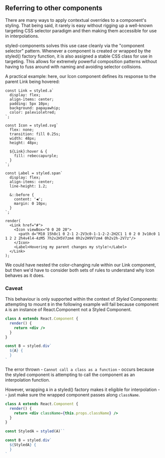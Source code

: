 ## Referring to other components

There are many ways to apply contextual overrides to a component's styling. That being said,
it rarely is easy without rigging up a well-known targeting CSS selector paradigm
and then making them accessible for use in interpolations.

styled-components solves this use case cleanly via the "component selector" pattern. Whenever
a component is created or wrapped by the styled() factory function, it is also assigned a
stable CSS class for use in targeting. This allows for extremely powerful composition patterns
without having to fuss around with naming and avoiding selector collisions.

A practical example: here, our Icon component defines its response to the parent Link being hovered:

```react
const Link = styled.a`
  display: flex;
  align-items: center;
  padding: 5px 10px;
  background: papayawhip;
  color: palevioletred;
`;

const Icon = styled.svg`
  flex: none;
  transition: fill 0.25s;
  width: 48px;
  height: 48px;

  ${Link}:hover & {
    fill: rebeccapurple;
  }
`;

const Label = styled.span`
  display: flex;
  align-items: center;
  line-height: 1.2;

  &::before {
    content: '◀';
    margin: 0 10px;
  }
`;

render(
  <Link href="#">
    <Icon viewBox="0 0 20 20">
      <path d="M10 15h8c1 0 2-1 2-2V3c0-1-1-2-2-2H2C1 1 0 2 0 3v10c0 1 1 2 2 2h4v4l4-4zM5 7h2v2H5V7zm4 0h2v2H9V7zm4 0h2v2h-2V7z"/>
    </Icon>
    <Label>Hovering my parent changes my style!</Label>
  </Link>
);
```

We could have nested the color-changing rule within our Link component, but then we'd have to
consider both sets of rules to understand why Icon behaves as it does.

### Caveat

This behaviour is only supported within the context of _Styled_ Components:
attempting to mount `B` in the following example will fail because component
`A` is an instance of React.Component not a Styled Component.

```jsx
class A extends React.Component {
  render() {
    return <div />
  }
}

const B = styled.div`
  ${A} {
  }
`
```

The error thrown - `Cannot call a class as a function` - occurs because the
styled component is attempting to call the component as an interpolation function.

However, wrapping `A` in a styled() factory makes it eligible for interpolation -- just
make sure the wrapped component passes along `className`.

```jsx
class A extends React.Component {
  render() {
    return <div className={this.props.className} />
  }
}

const StyledA = styled(A)``

const B = styled.div`
  ${StyledA} {
  }
`
```

